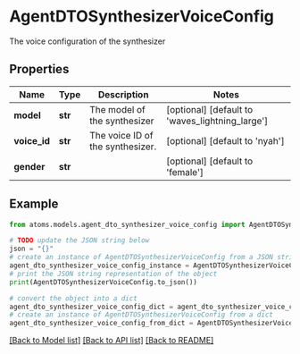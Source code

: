# AgentDTOSynthesizerVoiceConfig

The voice configuration of the synthesizer

## Properties

Name | Type | Description | Notes
------------ | ------------- | ------------- | -------------
**model** | **str** | The model of the synthesizer | [optional] [default to 'waves_lightning_large']
**voice_id** | **str** | The voice ID of the synthesizer. | [optional] [default to 'nyah']
**gender** | **str** |  | [optional] [default to 'female']

## Example

```python
from atoms.models.agent_dto_synthesizer_voice_config import AgentDTOSynthesizerVoiceConfig

# TODO update the JSON string below
json = "{}"
# create an instance of AgentDTOSynthesizerVoiceConfig from a JSON string
agent_dto_synthesizer_voice_config_instance = AgentDTOSynthesizerVoiceConfig.from_json(json)
# print the JSON string representation of the object
print(AgentDTOSynthesizerVoiceConfig.to_json())

# convert the object into a dict
agent_dto_synthesizer_voice_config_dict = agent_dto_synthesizer_voice_config_instance.to_dict()
# create an instance of AgentDTOSynthesizerVoiceConfig from a dict
agent_dto_synthesizer_voice_config_from_dict = AgentDTOSynthesizerVoiceConfig.from_dict(agent_dto_synthesizer_voice_config_dict)
```
[[Back to Model list]](../README.md#documentation-for-models) [[Back to API list]](../README.md#documentation-for-api-endpoints) [[Back to README]](../README.md)


